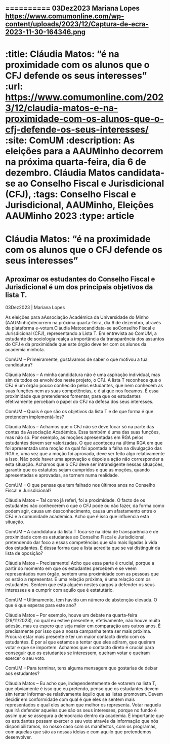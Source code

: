 
==========
03Dez2023
Mariana Lopes
https://www.comumonline.com/wp-content/uploads/2023/12/Captura-de-ecra-2023-11-30-164346.png
---
:title: Cláudia Matos: “é na proximidade com os alunos que o CFJ defende os seus interesses”
:url: https://www.comumonline.com/2023/12/claudia-matos-e-na-proximidade-com-os-alunos-que-o-cfj-defende-os-seus-interesses/
:site: ComUM
:description: As eleições para a AAUMinho decorrem na próxima quarta-feira, dia 6 de dezembro. Cláudia Matos candidata-se ao Conselho Fiscal e Jurisdicional (CFJ),
:tags: Conselho Fiscal e Jurisdicional, AAUMinho, Eleições AAUMinho 2023
:type: article
==========


# **Cláudia Matos: “é na proximidade com os alunos que o CFJ defende os seus interesses”**

## Aproximar os estudantes do Conselho Fiscal e Jurisdicional é um dos principais objetivos da lista T.

03Dez2023 | Mariana Lopes

As eleições para aAssociação Académica da Universidade do Minho (AAUMinho)decorrem na próxima quarta-feira, dia 6 de dezembro, através da plataforma e-votum.Cláudia Matoscandidata-se aoConselho Fiscal e Jurisdicional (CFJ), representando a Lista T. Em entrevista ao ComUM, a estudante de sociologia realça a importância da transparência dos assuntos do CFJ e da proximidade que este órgão deve ter com os alunos da academia minhota.



ComUM – Primeiramente, gostávamos de saber o que motivou a tua candidatura?

Cláudia Matos – A minha candidatura não é uma aspiração individual, mas sim de todos os envolvidos neste projeto, o CFJ. A lista T reconhece que o CFJ é um órgão pouco conhecido pelos estudantes, que nem conhecem as suas funções nem as suas competências, e é aí que nos focamos. É essa proximidade que pretendemos fomentar, para que os estudantes efetivamente percebam o papel do CFJ na defesa dos seus interesses.

ComUM – Quais é que são os objetivos da lista T e de que forma é que pretendem implementá-los?

Cláudia Matos – Achamos que o CFJ não se deve focar só na parte das contas da Associação Académica. Essa também é uma das suas funções, mas não só. Por exemplo, as moções apresentadas em RGA pelos estudantes devem ser valorizadas. O que aconteceu na última RGA em que foi apresentada uma moção na qual foi apontada a falha na divulgação das RGA e, uma vez que a moção foi aprovada, deve ser feito algo relativamente a isso. Não pode haver uma aprovação e depois a ação não corresponder a esta situação. Achamos que o CFJ deve ser intransigente nessas situações, garantir que os estatutos sejam cumpridos e que as moções, quando apresentadas e aprovadas, se tornem numa realidade.

ComUM – O que pensas que tem falhado nos últimos anos no Conselho Fiscal e Jurisdicional?

Cláudia Matos – Tal como já referi, foi a proximidade. O facto de os estudantes não conhecerem o que o CFJ pode ou não fazer, da forma como podem agir, causa um desconhecimento, causa um afastamento entre o CFJ e a comunidade académica. Acho que é isso que influencia esta situação.

ComUM – A candidatura da lista T foca-se na ideia de transparência e de proximidade com os estudantes ao Conselho Fiscal e Jurisdicional, pretendendo dar foco a essas competências que são mais ligadas à vida dos estudantes. É dessa forma que a lista acredita que se vai distinguir da lista de oposição?

Cláudia Matos – Precisamente! Acho que essa parte é crucial, porque a partir do momento em que os estudantes percebem e se veem representados num órgão, sentem uma proximidade com as pessoas que os estão a representar. É uma relação próxima, é uma relação com os estudantes. Sentem que está alguém nestes cargos a defender os seus interesses e a cumprir com aquilo que é estatutário.

ComUM – Ultimamente, tem havido um número de abstenção elevada. O que é que esperas para este ano?

Cláudia Matos – Por exemplo, houve um debate na quarta-feira (29/11/2023), no qual eu estive presente e, efetivamente, não houve muita adesão, mas eu espero que seja maior em comparação aos outros anos. É precisamente por isso que a nossa campanha tenta ser mais próxima. Procura estar mais presente e ter um maior contacto direto com os estudantes. É por aí que estamos a tentar que eles adiram, que queiram votar e que se importem. Achamos que o contacto direto é crucial para conseguir que os estudantes se interessem, queiram votar e queiram exercer o seu voto.

ComUM – Para terminar, tens alguma mensagem que gostarias de deixar aos estudantes?

Cláudia Matos – Eu acho que, independentemente de votarem na lista T, que obviamente é isso que eu pretendo, penso que os estudantes devem sim tentar informar-se relativamente àquilo que as listas promovem. Devem decidir em conformidade com qual é que eles se sentem mais representados e qual eles acham que melhor os representa. Votar naquela que irá defender aqueles que são os seus interesses, porque no fundo é assim que se assegura a democracia dentro da academia. É importante que os estudantes possam exercer o seu voto através da informação que nós disponibilizamos, no nosso caso com os manifestos, com os programas, com aquelas que são as nossas ideias e com aquilo que pretendemos desenvolver.




